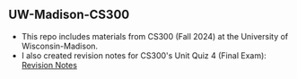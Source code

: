 ## UW-Madison-CS300
- This repo includes materials from CS300 (Fall 2024) at the University of Wisconsin-Madison.
- I also created revision notes for CS300's Unit Quiz 4 (Final Exam): [Revision Notes](https://github.com/LZYEIL/CS300-Final-Exam-Review)
